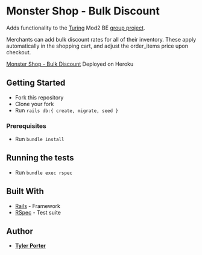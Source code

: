 # Monster Shop - Bulk Discount

Adds functionality to the [Turing](turing.io) Mod2 BE [group project](https://github.com/turingschool-examples/monster_shop_2001).

Merchants can add bulk discount rates for all of their inventory. These apply automatically in the shopping cart, and adjust the order_items price upon checkout.

[Monster Shop - Bulk Discount](https://tyler-monster-shop-final.herokuapp.com/) Deployed on Heroku 

## Getting Started

- Fork this repository
- Clone your fork
- Run `rails db:{ create, migrate, seed }`

### Prerequisites

- Run `bundle install`


## Running the tests

- Run `bundle exec rspec`

## Built With

* [Rails](https://rubyonrails.org/) - Framework
* [RSpec](https://github.com/rspec/rspec-rails) - Test suite

## Author

* [**Tyler Porter**](https://github.com/tylerpporter)

